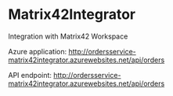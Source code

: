 # Matrix42Integrator
Integration with Matrix42 Workspace

Azure application: http://ordersservice-matrix42integrator.azurewebsites.net/api/orders

API endpoint: http://ordersservice-matrix42integrator.azurewebsites.net/api/orders
